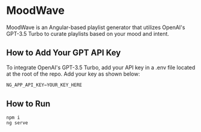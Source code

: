 # MoodWave

MoodWave is an Angular-based playlist generator that utilizes OpenAI's GPT-3.5 Turbo to curate playlists based on your mood and intent.

## How to Add Your GPT API Key
To integrate OpenAI's GPT-3.5 Turbo, add your API key in a .env file located at the root of the repo. Add your key as shown below:
```typescript
NG_APP_API_KEY=YOUR_KEY_HERE
```

## How to Run
```console
npm i
ng serve
```
